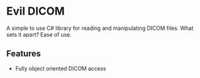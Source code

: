 
Evil DICOM
=============

A simple to use C# library for reading and manipulating DICOM files. What sets it apart?
Ease of use.

Features
-------

* Fully object oriented DICOM access
